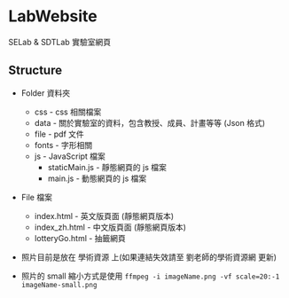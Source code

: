 # LabWebsite
SELab & SDTLab 實驗室網頁

## Structure
* Folder 資料夾
  * css - css 相關檔案  
  * data - 關於實驗室的資料，包含教授、成員、計畫等等 (Json 格式)  
  * file - pdf 文件  
  * fonts - 字形相關
  * js - JavaScript 檔案  
    * staticMain.js - 靜態網頁的 js 檔案
    * main.js - 動態網頁的 js 檔案
* File 檔案
  * index.html - 英文版頁面 (靜態網頁版本)
  * index_zh.html - 中文版頁面 (靜態網頁版本)
  * lotteryGo.html - 抽籤網頁

* 照片目前是放在 學術資源 上(如果連結失效請至 劉老師的學術資源網 更新)
* 照片的 small 縮小方式是使用 `ffmpeg -i imageName.png -vf scale=20:-1 imageName-small.png`
